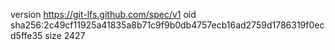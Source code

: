 version https://git-lfs.github.com/spec/v1
oid sha256:2c49cf11925a41835a8b71c9f9b0db4757ecb16ad2759d1786319f0ecd5ffe35
size 2427
